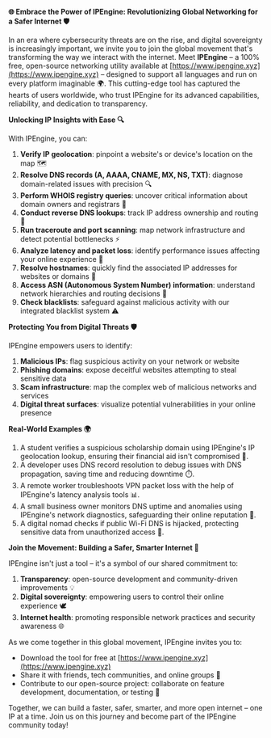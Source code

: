 **🌐 Embrace the Power of IPEngine: Revolutionizing Global Networking for a Safer Internet 🛡️**

In an era where cybersecurity threats are on the rise, and digital sovereignty is increasingly important, we invite you to join the global movement that's transforming the way we interact with the internet. Meet **IPEngine** – a 100% free, open-source networking utility available at [https://www.ipengine.xyz](https://www.ipengine.xyz) – designed to support all languages and run on every platform imaginable 🌍. This cutting-edge tool has captured the hearts of users worldwide, who trust IPEngine for its advanced capabilities, reliability, and dedication to transparency.

**Unlocking IP Insights with Ease 🔍**

With IPEngine, you can:

1. **Verify IP geolocation**: pinpoint a website's or device's location on the map 🗺️
2. **Resolve DNS records (A, AAAA, CNAME, MX, NS, TXT)**: diagnose domain-related issues with precision 🔍
3. **Perform WHOIS registry queries**: uncover critical information about domain owners and registrars 💼
4. **Conduct reverse DNS lookups**: track IP address ownership and routing 📍
5. **Run traceroute and port scanning**: map network infrastructure and detect potential bottlenecks ⚡️
6. **Analyze latency and packet loss**: identify performance issues affecting your online experience 👀
7. **Resolve hostnames**: quickly find the associated IP addresses for websites or domains 📡
8. **Access ASN (Autonomous System Number) information**: understand network hierarchies and routing decisions 🔴
9. **Check blacklists**: safeguard against malicious activity with our integrated blacklist system ⚠️

**Protecting You from Digital Threats 🛡️**

IPEngine empowers users to identify:

1. **Malicious IPs**: flag suspicious activity on your network or website
2. **Phishing domains**: expose deceitful websites attempting to steal sensitive data
3. **Scam infrastructure**: map the complex web of malicious networks and services
4. **Digital threat surfaces**: visualize potential vulnerabilities in your online presence

**Real-World Examples 🌍**

1. A student verifies a suspicious scholarship domain using IPEngine's IP geolocation lookup, ensuring their financial aid isn't compromised 💸.
2. A developer uses DNS record resolution to debug issues with DNS propagation, saving time and reducing downtime ⏱️.
3. A remote worker troubleshoots VPN packet loss with the help of IPEngine's latency analysis tools 📊.
4. A small business owner monitors DNS uptime and anomalies using IPEngine's network diagnostics, safeguarding their online reputation 💼.
5. A digital nomad checks if public Wi-Fi DNS is hijacked, protecting sensitive data from unauthorized access 🔑.

**Join the Movement: Building a Safer, Smarter Internet 🚀**

IPEngine isn't just a tool – it's a symbol of our shared commitment to:

1. **Transparency**: open-source development and community-driven improvements 💡
2. **Digital sovereignty**: empowering users to control their online experience 🕊️
3. **Internet health**: promoting responsible network practices and security awareness 🌐

As we come together in this global movement, IPEngine invites you to:

* Download the tool for free at [https://www.ipengine.xyz](https://www.ipengine.xyz)
* Share it with friends, tech communities, and online groups 🤝
* Contribute to our open-source project: collaborate on feature development, documentation, or testing 🔧

Together, we can build a faster, safer, smarter, and more open internet – one IP at a time. Join us on this journey and become part of the IPEngine community today!